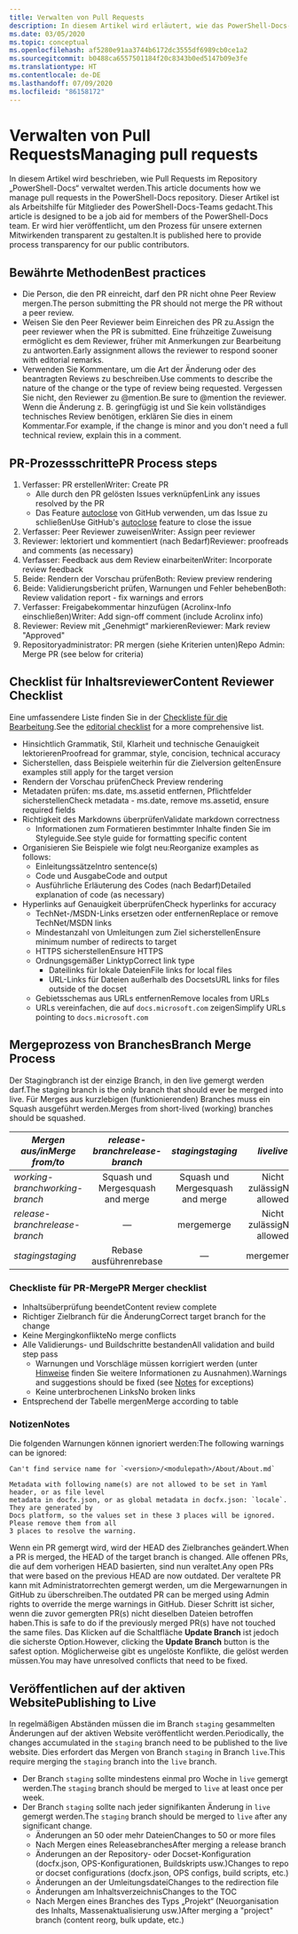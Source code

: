 ```yaml
---
title: Verwalten von Pull Requests
description: In diesem Artikel wird erläutert, wie das PowerShell-Docs-Team Pull Requests verwaltet.
ms.date: 03/05/2020
ms.topic: conceptual
ms.openlocfilehash: af5280e91aa3744b6172dc3555df6989cb0ce1a2
ms.sourcegitcommit: b0488ca6557501184f20c8343b0ed5147b09e3fe
ms.translationtype: HT
ms.contentlocale: de-DE
ms.lasthandoff: 07/09/2020
ms.locfileid: "86158172"
---
```

# <a name="managing-pull-requests"></a><span data-ttu-id="3fd0c-103">Verwalten von Pull Requests</span><span class="sxs-lookup"><span data-stu-id="3fd0c-103">Managing pull requests</span></span>

<span data-ttu-id="3fd0c-104">In diesem Artikel wird beschrieben, wie Pull Requests im Repository „PowerShell-Docs“ verwaltet werden.</span><span class="sxs-lookup"><span data-stu-id="3fd0c-104">This article documents how we manage pull requests in the PowerShell-Docs repository.</span></span> <span data-ttu-id="3fd0c-105">Dieser Artikel ist als Arbeitshilfe für Mitglieder des PowerShell-Docs-Teams gedacht.</span><span class="sxs-lookup"><span data-stu-id="3fd0c-105">This article is designed to be a job aid for members of the PowerShell-Docs team.</span></span> <span data-ttu-id="3fd0c-106">Er wird hier veröffentlicht, um den Prozess für unsere externen Mitwirkenden transparent zu gestalten.</span><span class="sxs-lookup"><span data-stu-id="3fd0c-106">It is published here to provide process transparency for our public contributors.</span></span>

## <a name="best-practices"></a><span data-ttu-id="3fd0c-107">Bewährte Methoden</span><span class="sxs-lookup"><span data-stu-id="3fd0c-107">Best practices</span></span>

- <span data-ttu-id="3fd0c-108">Die Person, die den PR einreicht, darf den PR nicht ohne Peer Review mergen.</span><span class="sxs-lookup"><span data-stu-id="3fd0c-108">The person submitting the PR should not merge the PR without a peer review.</span></span>
- <span data-ttu-id="3fd0c-109">Weisen Sie den Peer Reviewer beim Einreichen des PR zu.</span><span class="sxs-lookup"><span data-stu-id="3fd0c-109">Assign the peer reviewer when the PR is submitted.</span></span> <span data-ttu-id="3fd0c-110">Eine frühzeitige Zuweisung ermöglicht es dem Reviewer, früher mit Anmerkungen zur Bearbeitung zu antworten.</span><span class="sxs-lookup"><span data-stu-id="3fd0c-110">Early assignment allows the reviewer to respond sooner with editorial remarks.</span></span>
- <span data-ttu-id="3fd0c-111">Verwenden Sie Kommentare, um die Art der Änderung oder des beantragten Reviews zu beschreiben.</span><span class="sxs-lookup"><span data-stu-id="3fd0c-111">Use comments to describe the nature of the change or the type of review being requested.</span></span> <span data-ttu-id="3fd0c-112">Vergessen Sie nicht, den Reviewer zu @mention.</span><span class="sxs-lookup"><span data-stu-id="3fd0c-112">Be sure to @mention the reviewer.</span></span> <span data-ttu-id="3fd0c-113">Wenn die Änderung z. B. geringfügig ist und Sie kein vollständiges technisches Review benötigen, erklären Sie dies in einem Kommentar.</span><span class="sxs-lookup"><span data-stu-id="3fd0c-113">For example, if the change is minor and you don't need a full technical review, explain this in a comment.</span></span>

## <a name="pr-process-steps"></a><span data-ttu-id="3fd0c-114">PR-Prozessschritte</span><span class="sxs-lookup"><span data-stu-id="3fd0c-114">PR Process steps</span></span>

1. <span data-ttu-id="3fd0c-115">Verfasser: PR erstellen</span><span class="sxs-lookup"><span data-stu-id="3fd0c-115">Writer: Create PR</span></span>
   - <span data-ttu-id="3fd0c-116">Alle durch den PR gelösten Issues verknüpfen</span><span class="sxs-lookup"><span data-stu-id="3fd0c-116">Link any issues resolved by the PR</span></span>
   - <span data-ttu-id="3fd0c-117">Das Feature [autoclose](https://help.github.com/en/articles/closing-issues-using-keywords) von GitHub verwenden, um das Issue zu schließen</span><span class="sxs-lookup"><span data-stu-id="3fd0c-117">Use GitHub's [autoclose](https://help.github.com/en/articles/closing-issues-using-keywords) feature to close the issue</span></span>
1. <span data-ttu-id="3fd0c-118">Verfasser: Peer Reviewer zuweisen</span><span class="sxs-lookup"><span data-stu-id="3fd0c-118">Writer: Assign peer reviewer</span></span>
1. <span data-ttu-id="3fd0c-119">Reviewer: lektoriert und kommentiert (nach Bedarf)</span><span class="sxs-lookup"><span data-stu-id="3fd0c-119">Reviewer: proofreads and comments (as necessary)</span></span>
1. <span data-ttu-id="3fd0c-120">Verfasser: Feedback aus dem Review einarbeiten</span><span class="sxs-lookup"><span data-stu-id="3fd0c-120">Writer: Incorporate review feedback</span></span>
1. <span data-ttu-id="3fd0c-121">Beide: Rendern der Vorschau prüfen</span><span class="sxs-lookup"><span data-stu-id="3fd0c-121">Both: Review preview rendering</span></span>
1. <span data-ttu-id="3fd0c-122">Beide: Validierungsbericht prüfen, Warnungen und Fehler beheben</span><span class="sxs-lookup"><span data-stu-id="3fd0c-122">Both: Review validation report - fix warnings and errors</span></span>
1. <span data-ttu-id="3fd0c-123">Verfasser: Freigabekommentar hinzufügen (Acrolinx-Info einschließen)</span><span class="sxs-lookup"><span data-stu-id="3fd0c-123">Writer: Add sign-off comment (include Acrolinx info)</span></span>
1. <span data-ttu-id="3fd0c-124">Reviewer: Review mit „Genehmigt“ markieren</span><span class="sxs-lookup"><span data-stu-id="3fd0c-124">Reviewer: Mark review "Approved"</span></span>
1. <span data-ttu-id="3fd0c-125">Repositoryadministrator: PR mergen (siehe Kriterien unten)</span><span class="sxs-lookup"><span data-stu-id="3fd0c-125">Repo Admin: Merge PR (see below for criteria)</span></span>

## <a name="content-reviewer-checklist"></a><span data-ttu-id="3fd0c-126">Checklist für Inhaltsreviewer</span><span class="sxs-lookup"><span data-stu-id="3fd0c-126">Content Reviewer Checklist</span></span>

<span data-ttu-id="3fd0c-127">Eine umfassendere Liste finden Sie in der [Checkliste für die Bearbeitung](editorial-checklist.md).</span><span class="sxs-lookup"><span data-stu-id="3fd0c-127">See the [editorial checklist](editorial-checklist.md) for a more comprehensive list.</span></span>

- <span data-ttu-id="3fd0c-128">Hinsichtlich Grammatik, Stil, Klarheit und technische Genauigkeit lektorieren</span><span class="sxs-lookup"><span data-stu-id="3fd0c-128">Proofread for grammar, style, concision, technical accuracy</span></span>
- <span data-ttu-id="3fd0c-129">Sicherstellen, dass Beispiele weiterhin für die Zielversion gelten</span><span class="sxs-lookup"><span data-stu-id="3fd0c-129">Ensure examples still apply for the target version</span></span>
- <span data-ttu-id="3fd0c-130">Rendern der Vorschau prüfen</span><span class="sxs-lookup"><span data-stu-id="3fd0c-130">Check Preview rendering</span></span>
- <span data-ttu-id="3fd0c-131">Metadaten prüfen: ms.date, ms.assetid entfernen, Pflichtfelder sicherstellen</span><span class="sxs-lookup"><span data-stu-id="3fd0c-131">Check metadata - ms.date, remove ms.assetid, ensure required fields</span></span>
- <span data-ttu-id="3fd0c-132">Richtigkeit des Markdowns überprüfen</span><span class="sxs-lookup"><span data-stu-id="3fd0c-132">Validate markdown correctness</span></span>
  - <span data-ttu-id="3fd0c-133">Informationen zum Formatieren bestimmter Inhalte finden Sie im Styleguide.</span><span class="sxs-lookup"><span data-stu-id="3fd0c-133">See style guide for formatting specific content</span></span>
- <span data-ttu-id="3fd0c-134">Organisieren Sie Beispiele wie folgt neu:</span><span class="sxs-lookup"><span data-stu-id="3fd0c-134">Reorganize examples as follows:</span></span>
  - <span data-ttu-id="3fd0c-135">Einleitungssätze</span><span class="sxs-lookup"><span data-stu-id="3fd0c-135">Intro sentence(s)</span></span>
  - <span data-ttu-id="3fd0c-136">Code und Ausgabe</span><span class="sxs-lookup"><span data-stu-id="3fd0c-136">Code and output</span></span>
  - <span data-ttu-id="3fd0c-137">Ausführliche Erläuterung des Codes (nach Bedarf)</span><span class="sxs-lookup"><span data-stu-id="3fd0c-137">Detailed explanation of code (as necessary)</span></span>
- <span data-ttu-id="3fd0c-138">Hyperlinks auf Genauigkeit überprüfen</span><span class="sxs-lookup"><span data-stu-id="3fd0c-138">Check hyperlinks for accuracy</span></span>
  - <span data-ttu-id="3fd0c-139">TechNet-/MSDN-Links ersetzen oder entfernen</span><span class="sxs-lookup"><span data-stu-id="3fd0c-139">Replace or remove TechNet/MSDN links</span></span>
  - <span data-ttu-id="3fd0c-140">Mindestanzahl von Umleitungen zum Ziel sicherstellen</span><span class="sxs-lookup"><span data-stu-id="3fd0c-140">Ensure minimum number of redirects to target</span></span>
  - <span data-ttu-id="3fd0c-141">HTTPS sicherstellen</span><span class="sxs-lookup"><span data-stu-id="3fd0c-141">Ensure HTTPS</span></span>
  - <span data-ttu-id="3fd0c-142">Ordnungsgemäßer Linktyp</span><span class="sxs-lookup"><span data-stu-id="3fd0c-142">Correct link type</span></span>
    - <span data-ttu-id="3fd0c-143">Dateilinks für lokale Dateien</span><span class="sxs-lookup"><span data-stu-id="3fd0c-143">File links for local files</span></span>
    - <span data-ttu-id="3fd0c-144">URL-Links für Dateien außerhalb des Docsets</span><span class="sxs-lookup"><span data-stu-id="3fd0c-144">URL links for files outside of the docset</span></span>
  - <span data-ttu-id="3fd0c-145">Gebietsschemas aus URLs entfernen</span><span class="sxs-lookup"><span data-stu-id="3fd0c-145">Remove locales from URLs</span></span>
  - <span data-ttu-id="3fd0c-146">URLs vereinfachen, die auf `docs.microsoft.com` zeigen</span><span class="sxs-lookup"><span data-stu-id="3fd0c-146">Simplify URLs pointing to `docs.microsoft.com`</span></span>

## <a name="branch-merge-process"></a><span data-ttu-id="3fd0c-147">Mergeprozess von Branches</span><span class="sxs-lookup"><span data-stu-id="3fd0c-147">Branch Merge Process</span></span>

<span data-ttu-id="3fd0c-148">Der Stagingbranch ist der einzige Branch, in den live gemergt werden darf.</span><span class="sxs-lookup"><span data-stu-id="3fd0c-148">The staging branch is the only branch that should ever be merged into live.</span></span> <span data-ttu-id="3fd0c-149">Für Merges aus kurzlebigen (funktionierenden) Branches muss ein Squash ausgeführt werden.</span><span class="sxs-lookup"><span data-stu-id="3fd0c-149">Merges from short-lived (working) branches should be squashed.</span></span>

| <span data-ttu-id="3fd0c-150">*Mergen aus/in*</span><span class="sxs-lookup"><span data-stu-id="3fd0c-150">*Merge from/to*</span></span>  | <span data-ttu-id="3fd0c-151">*release-branch*</span><span class="sxs-lookup"><span data-stu-id="3fd0c-151">*release-branch*</span></span> | <span data-ttu-id="3fd0c-152">*staging*</span><span class="sxs-lookup"><span data-stu-id="3fd0c-152">*staging*</span></span>        | <span data-ttu-id="3fd0c-153">*live*</span><span class="sxs-lookup"><span data-stu-id="3fd0c-153">*live*</span></span>      |
| ---------------- |:----------------:|:----------------:|:-----------:|
| <span data-ttu-id="3fd0c-154">*working-branch*</span><span class="sxs-lookup"><span data-stu-id="3fd0c-154">*working-branch*</span></span> | <span data-ttu-id="3fd0c-155">Squash und Merge</span><span class="sxs-lookup"><span data-stu-id="3fd0c-155">squash and merge</span></span> | <span data-ttu-id="3fd0c-156">Squash und Merge</span><span class="sxs-lookup"><span data-stu-id="3fd0c-156">squash and merge</span></span> | <span data-ttu-id="3fd0c-157">Nicht zulässig</span><span class="sxs-lookup"><span data-stu-id="3fd0c-157">Not allowed</span></span> |
| <span data-ttu-id="3fd0c-158">*release-branch*</span><span class="sxs-lookup"><span data-stu-id="3fd0c-158">*release-branch*</span></span> | &mdash;          | <span data-ttu-id="3fd0c-159">merge</span><span class="sxs-lookup"><span data-stu-id="3fd0c-159">merge</span></span>            | <span data-ttu-id="3fd0c-160">Nicht zulässig</span><span class="sxs-lookup"><span data-stu-id="3fd0c-160">Not allowed</span></span> |
| <span data-ttu-id="3fd0c-161">*staging*</span><span class="sxs-lookup"><span data-stu-id="3fd0c-161">*staging*</span></span>        | <span data-ttu-id="3fd0c-162">Rebase ausführen</span><span class="sxs-lookup"><span data-stu-id="3fd0c-162">rebase</span></span>           | &mdash;          | <span data-ttu-id="3fd0c-163">merge</span><span class="sxs-lookup"><span data-stu-id="3fd0c-163">merge</span></span>       |

### <a name="pr-merger-checklist"></a><span data-ttu-id="3fd0c-164">Checkliste für PR-Merge</span><span class="sxs-lookup"><span data-stu-id="3fd0c-164">PR Merger checklist</span></span>

- <span data-ttu-id="3fd0c-165">Inhaltsüberprüfung beendet</span><span class="sxs-lookup"><span data-stu-id="3fd0c-165">Content review complete</span></span>
- <span data-ttu-id="3fd0c-166">Richtiger Zielbranch für die Änderung</span><span class="sxs-lookup"><span data-stu-id="3fd0c-166">Correct target branch for the change</span></span>
- <span data-ttu-id="3fd0c-167">Keine Mergingkonflikte</span><span class="sxs-lookup"><span data-stu-id="3fd0c-167">No merge conflicts</span></span>
- <span data-ttu-id="3fd0c-168">Alle Validierungs- und Buildschritte bestanden</span><span class="sxs-lookup"><span data-stu-id="3fd0c-168">All validation and build step pass</span></span>
  - <span data-ttu-id="3fd0c-169">Warnungen und Vorschläge müssen korrigiert werden (unter [Hinweise](#notes) finden Sie weitere Informationen zu Ausnahmen).</span><span class="sxs-lookup"><span data-stu-id="3fd0c-169">Warnings and suggestions should be fixed (see [Notes](#notes) for exceptions)</span></span>
  - <span data-ttu-id="3fd0c-170">Keine unterbrochenen Links</span><span class="sxs-lookup"><span data-stu-id="3fd0c-170">No broken links</span></span>
- <span data-ttu-id="3fd0c-171">Entsprechend der Tabelle mergen</span><span class="sxs-lookup"><span data-stu-id="3fd0c-171">Merge according to table</span></span>

### <a name="notes"></a><span data-ttu-id="3fd0c-172">Notizen</span><span class="sxs-lookup"><span data-stu-id="3fd0c-172">Notes</span></span>

<span data-ttu-id="3fd0c-173">Die folgenden Warnungen können ignoriert werden:</span><span class="sxs-lookup"><span data-stu-id="3fd0c-173">The following warnings can be ignored:</span></span>

```
Can't find service name for `<version>/<modulepath>/About/About.md`
```

```
Metadata with following name(s) are not allowed to be set in Yaml header, or as file level
metadata in docfx.json, or as global metadata in docfx.json: `locale`. They are generated by
Docs platform, so the values set in these 3 places will be ignored. Please remove them from all
3 places to resolve the warning.
```

<span data-ttu-id="3fd0c-174">Wenn ein PR gemergt wird, wird der HEAD des Zielbranches geändert.</span><span class="sxs-lookup"><span data-stu-id="3fd0c-174">When a PR is merged, the HEAD of the target branch is changed.</span></span> <span data-ttu-id="3fd0c-175">Alle offenen PRs, die auf dem vorherigen HEAD basierten, sind nun veraltet.</span><span class="sxs-lookup"><span data-stu-id="3fd0c-175">Any open PRs that were based on the previous HEAD are now outdated.</span></span> <span data-ttu-id="3fd0c-176">Der veraltete PR kann mit Administratorrechten gemergt werden, um die Mergewarnungen in GitHub zu überschreiben.</span><span class="sxs-lookup"><span data-stu-id="3fd0c-176">The outdated PR can be merged using Admin rights to override the merge warnings in GitHub.</span></span> <span data-ttu-id="3fd0c-177">Dieser Schritt ist sicher, wenn die zuvor gemergten PR(s) nicht dieselben Dateien betroffen haben.</span><span class="sxs-lookup"><span data-stu-id="3fd0c-177">This is safe to do if the previously merged PR(s) have not touched the same files.</span></span> <span data-ttu-id="3fd0c-178">Das Klicken auf die Schaltfläche **Update Branch** ist jedoch die sicherste Option.</span><span class="sxs-lookup"><span data-stu-id="3fd0c-178">However, clicking the **Update Branch** button is the safest option.</span></span> <span data-ttu-id="3fd0c-179">Möglicherweise gibt es ungelöste Konflikte, die gelöst werden müssen.</span><span class="sxs-lookup"><span data-stu-id="3fd0c-179">You may have unresolved conflicts that need to be fixed.</span></span>

## <a name="publishing-to-live"></a><span data-ttu-id="3fd0c-180">Veröffentlichen auf der aktiven Website</span><span class="sxs-lookup"><span data-stu-id="3fd0c-180">Publishing to Live</span></span>

<span data-ttu-id="3fd0c-181">In regelmäßigen Abständen müssen die im Branch `staging` gesammelten Änderungen auf der aktiven Website veröffentlicht werden.</span><span class="sxs-lookup"><span data-stu-id="3fd0c-181">Periodically, the changes accumulated in the `staging` branch need to be published to the live website.</span></span> <span data-ttu-id="3fd0c-182">Dies erfordert das Mergen von Branch `staging` in Branch `live`.</span><span class="sxs-lookup"><span data-stu-id="3fd0c-182">This require merging the `staging` branch into the `live` branch.</span></span>

- <span data-ttu-id="3fd0c-183">Der Branch `staging` sollte mindestens einmal pro Woche in `live` gemergt werden.</span><span class="sxs-lookup"><span data-stu-id="3fd0c-183">The `staging` branch should be merged to `live` at least once per week.</span></span>
- <span data-ttu-id="3fd0c-184">Der Branch `staging` sollte nach jeder signifikanten Änderung in `live` gemergt werden.</span><span class="sxs-lookup"><span data-stu-id="3fd0c-184">The `staging` branch should be merged to `live` after any significant change.</span></span>
  - <span data-ttu-id="3fd0c-185">Änderungen an 50 oder mehr Dateien</span><span class="sxs-lookup"><span data-stu-id="3fd0c-185">Changes to 50 or more files</span></span>
  - <span data-ttu-id="3fd0c-186">Nach Mergen eines Releasebranches</span><span class="sxs-lookup"><span data-stu-id="3fd0c-186">After merging a release branch</span></span>
  - <span data-ttu-id="3fd0c-187">Änderungen an der Repository- oder Docset-Konfiguration (docfx.json, OPS-Konfigurationen, Buildskripts usw.)</span><span class="sxs-lookup"><span data-stu-id="3fd0c-187">Changes to repo or docset configurations (docfx.json, OPS configs, build scripts, etc.)</span></span>
  - <span data-ttu-id="3fd0c-188">Änderungen an der Umleitungsdatei</span><span class="sxs-lookup"><span data-stu-id="3fd0c-188">Changes to the redirection file</span></span>
  - <span data-ttu-id="3fd0c-189">Änderungen am Inhaltsverzeichnis</span><span class="sxs-lookup"><span data-stu-id="3fd0c-189">Changes to the TOC</span></span>
  - <span data-ttu-id="3fd0c-190">Nach Mergen eines Branches des Typs „Projekt“ (Neuorganisation des Inhalts, Massenaktualisierung usw.)</span><span class="sxs-lookup"><span data-stu-id="3fd0c-190">After merging a "project" branch (content reorg, bulk update, etc.)</span></span>
